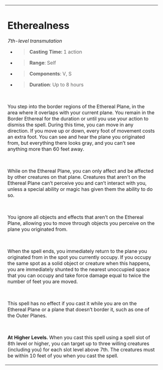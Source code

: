
<table><tbody><tr class="odd"><td><h1 id="etherealness"><strong>Etherealness</strong></h1><p><em>7th-level transmutation</em></p><ul><li><blockquote><p><strong>Casting Time:</strong> 1 action</p></blockquote></li><li><blockquote><p><strong>Range</strong>: Self</p></blockquote></li><li><blockquote><p><strong>Components</strong>: V, S</p></blockquote></li><li><blockquote><p><strong>Duration</strong>: Up to 8 hours</p></blockquote></li></ul><p> </p><p>You step into the border regions of the Ethereal Plane, in the area where it overlaps with your current plane. You remain in the Border Ethereal for the duration or until you use your action to dismiss the spell. During this time, you can move in any direction. If you move up or down, every foot of movement costs an extra foot. You can see and hear the plane you originated from, but everything there looks gray, and you can’t see anything more than 60 feet away.</p><p> </p><p>While on the Ethereal Plane, you can only affect and be affected by other creatures on that plane. Creatures that aren't on the Ethereal Plane can’t perceive you and can’t interact with you, unless a special ability or magic has given them the ability to do so.</p><p> </p><p>You ignore all objects and effects that aren’t on the Ethereal Plane, allowing you to move through objects you perceive on the plane you originated from.</p><p> </p><p>When the spell ends, you immediately return to the plane you originated from in the spot you currently occupy. If you occupy the same spot as a solid object or creature when this happens, you are immediately shunted to the nearest unoccupied space that you can occupy and take force damage equal to twice the number of feet you are moved.</p><p> </p><p>This spell has no effect if you cast it while you are on the Ethereal Plane or a plane that doesn’t border it, such as one of the Outer Planes.</p><p> </p><p><strong>At Higher Levels.</strong> When you cast this spell using a spell slot of 8th level or higher, you can target up to three willing creatures (including you) for each slot level above 7th. The creatures must be within 10 feet of you when you cast the spell.</p></td></tr></tbody></table>
